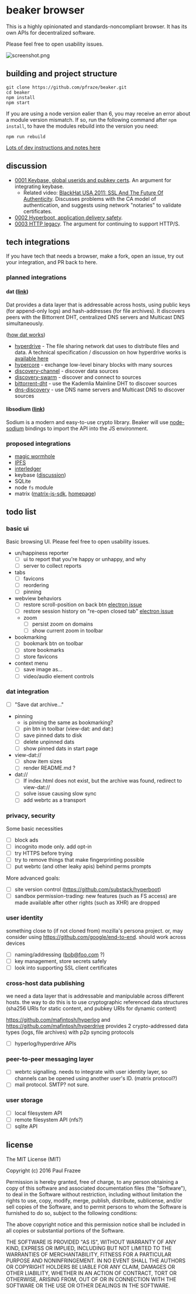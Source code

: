 beaker browser
======

This is a highly opinionated and standards-noncompliant browser.
It has its own APIs for decentralized software.

Please feel free to open usability issues.

![screenshot.png](screenshot.png)

## building and project structure

```
git clone https://github.com/pfraze/beaker.git
cd beaker
npm install
npm start
```

If you are using a node version ealier than 6, you may receive an error about a module version mismatch.
If so, run the following command after `npm install`, to have the modules rebuild into the version you need:

```
npm run rebuild
```

[Lots of dev instructions and notes here](./build-notes.md)

## discussion

 - [0001 Keybase, global userids and pubkey certs](./doc/discuss-notes/0001-keybase.md). An argument for integrating keybase.
   - Related video: [BlackHat USA 2011: SSL And The Future Of Authenticity](https://www.youtube.com/watch?v=Z7Wl2FW2TcA). Discusses problems with the CA model of authentication, and suggests using network "notaries" to validate certificates.
 - [0002 Hyperboot, application delivery safety](./doc/discuss-notes/0002-hyperboot.md).
 - [0003 HTTP legacy](./doc/discuss-notes/0003-http-legacy.md). The argument for continuing to support HTTP/S.

## tech integrations

If you have tech that needs a browser, make a fork, open an issue, try out your integration, and PR back to here.

### planned integrations

#### dat ([link](http://dat-data.com/))

Dat provides a data layer that is addressable across hosts, using public keys (for append-only logs) and hash-addresses (for file archives).
It discovers peers with the Bittorrent DHT, centralized DNS servers and Multicast DNS simultaneously.

([how dat works](https://dat-data.readthedocs.io/en/latest/how-dat-works/))

 - [hyperdrive](https://www.npmjs.com/package/hyperdrive) - The file sharing network dat uses to distribute files and data. A technical specification / discussion on how hyperdrive works is [available here](https://github.com/mafintosh/hyperdrive/blob/master/SPECIFICATION.md)
 - [hypercore](https://www.npmjs.com/package/hypercore) - exchange low-level binary blocks with many sources
 - [discovery-channel](https://www.npmjs.com/package/discovery-channel) - discover data sources
 - [discovery-swarm](https://www.npmjs.com/package/discovery-swarm) - discover and connect to sources
 - [bittorrent-dht](https://www.npmjs.com/package/bittorrent-dht) - use the Kademlia Mainline DHT to discover sources
 - [dns-discovery](https://www.npmjs.com/package/dns-discovery) - use DNS name servers and Multicast DNS to discover sources

#### libsodium ([link](https://github.com/jedisct1/libsodium))

Sodium is a modern and easy-to-use crypto library.
Beaker will use [node-sodium](https://github.com/paixaop/node-sodium) bindings to import the API into the JS environment.

### proposed integrations

 - [magic wormhole](https://github.com/warner/magic-wormhole)
 - [IPFS](https://ipfs.io/)
 - [interledger](https://interledger.org/)
 - keybase ([discussion](./doc/discuss-notes/0001-keybase.md))
 - SQLite
 - node `fs` module
 - matrix ([matrix-js-sdk](https://www.npmjs.com/package/matrix-js-sdk), [homepage](https://matrix.org/))

## todo list

### basic ui

Basic browsing UI.
Please feel free to open usability issues.

  - un/happiness reporter
    - [ ] ui to report that you're happy or unhappy, and why
    - [ ] server to collect reports
  - tabs
    - [ ] favicons
    - [ ] reordering
    - [ ] pinning
  - webview behaviors
    - [ ] restore scroll-position on back btn [electron issue](https://github.com/electron/electron/issues/5884)
    - [ ] restore session history on "re-open closed tab" [electron issue](https://github.com/electron/electron/issues/5885)
    - zoom
      - [ ] persist zoom on domains
      - [ ] show current zoom in toolbar
  - bookmarking
    - [ ] bookmark btn on toolbar
    - [ ] store bookmarks
    - [ ] store favicons
  - context menu
    - [ ] save image as...
    - [ ] video/audio element controls

### dat integration

  - [ ] "Save dat archive..."
  - pinning
    - is pinning the same as bookmarking?
    - [ ] pin btn in toolbar (view-dat: and dat:)
    - [ ] save pinned dats to disk 
    - [ ] delete unpinned dats
    - [ ] show pinned dats in start page
  - view-dat://
    - [ ] show item sizes
    - [ ] render README.md ?
  - dat://
    - [ ] If index.html does not exist, but the archive was found, redirect to view-dat://
    - [ ] solve issue causing slow sync
    - [ ] add webrtc as a transport

### privacy, security

Some basic necessities

 - [ ] block ads
 - [ ] incognito mode only. add opt-in 
 - [ ] try HTTPS before trying 
 - [ ] try to remove things that make fingerprinting possible
 - [ ] put webrtc (and other leaky apis) behind perms prompts

More advanced goals:

 - [ ] site version control (https://github.com/substack/hyperboot)
 - [ ] sandbox permission-trading: new features (such as FS access) are made available after other rights (such as XHR) are dropped

### user identity

something close to (if not cloned from) mozilla's persona project.
or, may consider using https://github.com/google/end-to-end.
should work across devices

 - [ ] naming/addressing (bob@foo.com ?)
 - [ ] key management, store secrets safely
 - [ ] look into supporting SSL client certificates

### cross-host data publishing

we need a data layer that is addressable and manipulable across different hosts. the way to do this is to use cryptographic referenced data structures (sha256 URIs for static content, and pubkey URIs for dynamic content)

https://github.com/mafintosh/hyperlog
and
https://github.com/mafintosh/hyperdrive
provides 2 crypto-addressed data types (logs, file archives) with p2p syncing protocols

 - [ ] hyperlog/hyperdrive APIs

### peer-to-peer messaging layer

 - [ ] webrtc signalling. needs to integrate with user identity layer, so channels can be opened using another user's ID. (matrix protocol?)
 - [ ] mail protocol. SMTP? not sure.

### user storage

 - [ ] local filesystem API
 - [ ] remote filesystem API (nfs?)
 - [ ] sqlite API

## license

The MIT License (MIT)

Copyright (c) 2016 Paul Frazee

Permission is hereby granted, free of charge, to any person obtaining a copy
of this software and associated documentation files (the "Software"), to deal
in the Software without restriction, including without limitation the rights
to use, copy, modify, merge, publish, distribute, sublicense, and/or sell
copies of the Software, and to permit persons to whom the Software is
furnished to do so, subject to the following conditions:

The above copyright notice and this permission notice shall be included in all
copies or substantial portions of the Software.

THE SOFTWARE IS PROVIDED "AS IS", WITHOUT WARRANTY OF ANY KIND, EXPRESS OR
IMPLIED, INCLUDING BUT NOT LIMITED TO THE WARRANTIES OF MERCHANTABILITY,
FITNESS FOR A PARTICULAR PURPOSE AND NONINFRINGEMENT. IN NO EVENT SHALL THE
AUTHORS OR COPYRIGHT HOLDERS BE LIABLE FOR ANY CLAIM, DAMAGES OR OTHER
LIABILITY, WHETHER IN AN ACTION OF CONTRACT, TORT OR OTHERWISE, ARISING FROM,
OUT OF OR IN CONNECTION WITH THE SOFTWARE OR THE USE OR OTHER DEALINGS IN THE
SOFTWARE.
